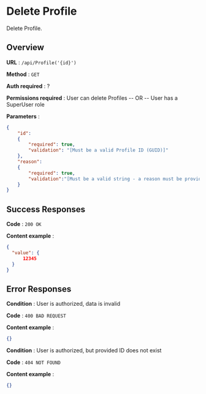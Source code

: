# Delete Profile

Delete Profile.

## Overview

**URL** : `/api/Profile('{id}')`

**Method** : `GET`

**Auth required** : ?

**Permissions required** : User can delete Profiles  -- OR -- User has a SuperUser role

**Parameters** :

```json
{
    "id":
    {
        "required": true,
        "validation": "[Must be a valid Profile ID (GUID)]"
    },
    "reason":
    {
        "required": true,
        "validation":"[Must be a valid string - a reason must be provided in the request]"
    }
}
```

## Success Responses

**Code** : `200 OK`

**Content example** :

```json
{
  "value": {
      12345
  }
}
```

## Error Responses

**Condition** : User is authorized, data is invalid

**Code** : `400 BAD REQUEST`

**Content example** :

```json
{}
```

**Condition** : User is authorized, but provided ID does not exist

**Code** : `404 NOT FOUND`

**Content example** :

```json
{}
```

